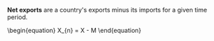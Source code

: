 **Net exports** are a country's exports minus its imports for a given time period.

\begin{equation}
X_{n} = X - M
\end{equation}